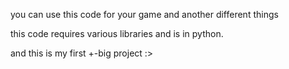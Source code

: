 you can use this code for your game and another different things

this code requires various libraries and is in python.

and this is my first +-big project :>
